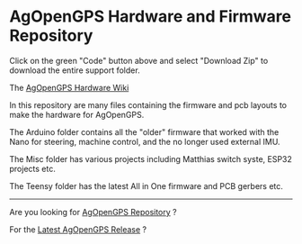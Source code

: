 # AgOpenGPS Hardware and Firmware Repository

Click on the green "Code" button above and select "Download Zip" to download the entire support folder.

The [AgOpenGPS Hardware Wiki](https://github.com/AgHardware/Boards/wiki)

In this repository are many files containing the firmware and pcb layouts to make the hardware for AgOpenGPS.

The Arduino folder contains all the "older" firmware that worked with the Nano for steering, machine control, and the no longer used external IMU.

The Misc folder has various projects including Matthias switch syste, ESP32 projects etc.

The Teensy folder has the latest All in One firmware and PCB gerbers etc. 

--------------------------------------------------------------------------------------------------------------

Are you looking for [AgOpenGPS Repository](https://github.com/farmerbriantee/AgOpenGPS) ?

For the [Latest AgOpenGPS Release](https://github.com/farmerbriantee/AgOpenGPS/releases) ?
